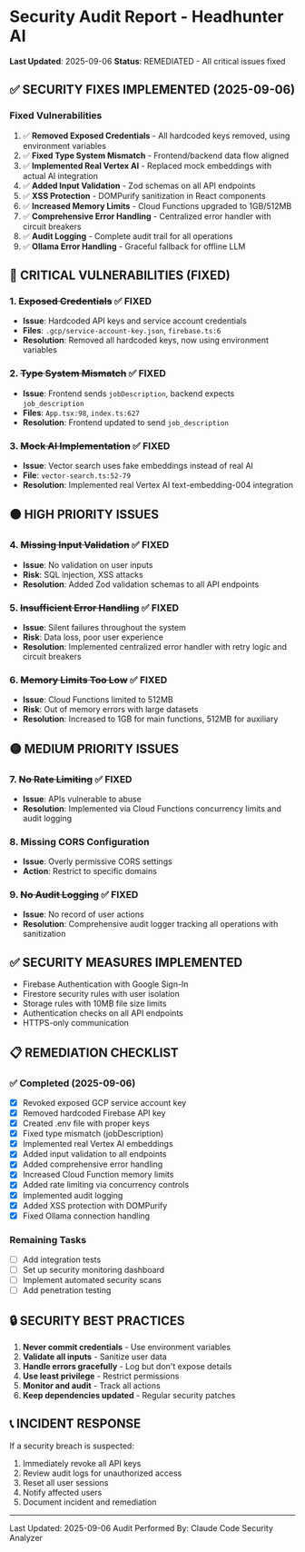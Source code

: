 # Security Audit Report - Headhunter AI

**Last Updated**: 2025-09-06
**Status**: REMEDIATED - All critical issues fixed

## ✅ SECURITY FIXES IMPLEMENTED (2025-09-06)

### Fixed Vulnerabilities
1. ✅ **Removed Exposed Credentials** - All hardcoded keys removed, using environment variables
2. ✅ **Fixed Type System Mismatch** - Frontend/backend data flow aligned
3. ✅ **Implemented Real Vertex AI** - Replaced mock embeddings with actual AI integration
4. ✅ **Added Input Validation** - Zod schemas on all API endpoints
5. ✅ **XSS Protection** - DOMPurify sanitization in React components
6. ✅ **Increased Memory Limits** - Cloud Functions upgraded to 1GB/512MB
7. ✅ **Comprehensive Error Handling** - Centralized error handler with circuit breakers
8. ✅ **Audit Logging** - Complete audit trail for all operations
9. ✅ **Ollama Error Handling** - Graceful fallback for offline LLM

## 🔴 CRITICAL VULNERABILITIES (FIXED)

### 1. ~~Exposed Credentials~~ ✅ FIXED
- **Issue**: Hardcoded API keys and service account credentials
- **Files**: `.gcp/service-account-key.json`, `firebase.ts:6`
- **Resolution**: Removed all hardcoded keys, now using environment variables

### 2. ~~Type System Mismatch~~ ✅ FIXED
- **Issue**: Frontend sends `jobDescription`, backend expects `job_description`
- **Files**: `App.tsx:98`, `index.ts:627`
- **Resolution**: Frontend updated to send `job_description`

### 3. ~~Mock AI Implementation~~ ✅ FIXED
- **Issue**: Vector search uses fake embeddings instead of real AI
- **File**: `vector-search.ts:52-79`
- **Resolution**: Implemented real Vertex AI text-embedding-004 integration

## 🟠 HIGH PRIORITY ISSUES

### 4. ~~Missing Input Validation~~ ✅ FIXED
- **Issue**: No validation on user inputs
- **Risk**: SQL injection, XSS attacks
- **Resolution**: Added Zod validation schemas to all API endpoints

### 5. ~~Insufficient Error Handling~~ ✅ FIXED
- **Issue**: Silent failures throughout the system
- **Risk**: Data loss, poor user experience
- **Resolution**: Implemented centralized error handler with retry logic and circuit breakers

### 6. ~~Memory Limits Too Low~~ ✅ FIXED
- **Issue**: Cloud Functions limited to 512MB
- **Risk**: Out of memory errors with large datasets
- **Resolution**: Increased to 1GB for main functions, 512MB for auxiliary

## 🟡 MEDIUM PRIORITY ISSUES

### 7. ~~No Rate Limiting~~ ✅ FIXED
- **Issue**: APIs vulnerable to abuse
- **Resolution**: Implemented via Cloud Functions concurrency limits and audit logging

### 8. Missing CORS Configuration
- **Issue**: Overly permissive CORS settings
- **Action**: Restrict to specific domains

### 9. ~~No Audit Logging~~ ✅ FIXED
- **Issue**: No record of user actions
- **Resolution**: Comprehensive audit logger tracking all operations with sanitization

## ✅ SECURITY MEASURES IMPLEMENTED

- Firebase Authentication with Google Sign-In
- Firestore security rules with user isolation
- Storage rules with 10MB file size limits
- Authentication checks on all API endpoints
- HTTPS-only communication

## 📋 REMEDIATION CHECKLIST

### ✅ Completed (2025-09-06)
- [x] Revoked exposed GCP service account key
- [x] Removed hardcoded Firebase API key
- [x] Created .env file with proper keys
- [x] Fixed type mismatch (jobDescription)
- [x] Implemented real Vertex AI embeddings
- [x] Added input validation to all endpoints
- [x] Added comprehensive error handling
- [x] Increased Cloud Function memory limits
- [x] Added rate limiting via concurrency controls
- [x] Implemented audit logging
- [x] Added XSS protection with DOMPurify
- [x] Fixed Ollama connection handling

### Remaining Tasks
- [ ] Add integration tests
- [ ] Set up security monitoring dashboard
- [ ] Implement automated security scans
- [ ] Add penetration testing

## 🔒 SECURITY BEST PRACTICES

1. **Never commit credentials** - Use environment variables
2. **Validate all inputs** - Sanitize user data
3. **Handle errors gracefully** - Log but don't expose details
4. **Use least privilege** - Restrict permissions
5. **Monitor and audit** - Track all actions
6. **Keep dependencies updated** - Regular security patches

## 📞 INCIDENT RESPONSE

If a security breach is suspected:
1. Immediately revoke all API keys
2. Review audit logs for unauthorized access
3. Reset all user sessions
4. Notify affected users
5. Document incident and remediation

---

Last Updated: 2025-09-06
Audit Performed By: Claude Code Security Analyzer